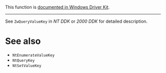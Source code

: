 This function is [documented in Windows Driver Kit](https://learn.microsoft.com/en-us/windows-hardware/drivers/ddi/wdm/nf-wdm-zwqueryvaluekey).

---

See `ZwQueryValueKey` in *NT DDK* or *2000 DDK* for detailed description.

# See also

* `NtEnumerateValueKey`
* `NtQueryKey`
* `NtSetValueKey`
